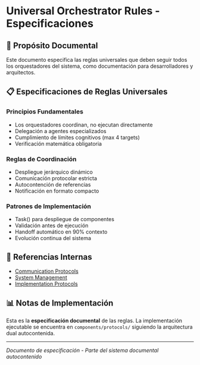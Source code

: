 # Universal Orchestrator Rules - Especificaciones

## 🎯 Propósito Documental

Este documento especifica las reglas universales que deben seguir todos los orquestadores del sistema, como documentación para desarrolladores y arquitectos.

## 📋 Especificaciones de Reglas Universales

### Principios Fundamentales
- Los orquestadores coordinan, no ejecutan directamente
- Delegación a agentes especializados
- Cumplimiento de límites cognitivos (max 4 targets)
- Verificación matemática obligatoria

### Reglas de Coordinación
- Despliegue jerárquico dinámico
- Comunicación protocolar estricta
- Autocontención de referencias
- Notificación en formato compacto

### Patrones de Implementación
- Task() para despliegue de componentes
- Validación antes de ejecución
- Handoff automático en 90% contexto
- Evolución continua del sistema

## 🔗 Referencias Internas

- [Communication Protocols](../communication/protocol.md)
- [System Management](../system-management/cognitive-limits.md)
- [Implementation Protocols](../implementation/agent-execution.md)

## 📊 Notas de Implementación

Esta es la **especificación documental** de las reglas. La implementación ejecutable se encuentra en `components/protocols/` siguiendo la arquitectura dual autocontenida.

---

*Documento de especificación - Parte del sistema documental autocontenido*